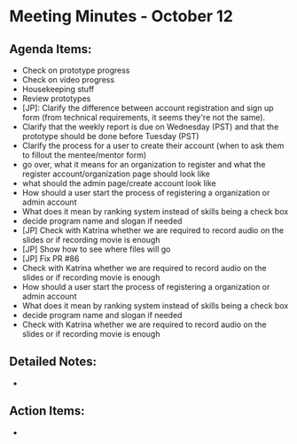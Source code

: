 # Meeting Minutes - October 12

## Agenda Items:
- Check on prototype progress
- Check on video progress
- Housekeeping stuff
- Review prototypes
- [JP]: Clarify the difference between account registration and sign up form (from technical requirements, it seems they're not the same).
- Clarify that the weekly report is due on Wednesday (PST) and that the prototype should be done before Tuesday (PST)
- Clarify the process for a user to create their account (when to ask them to fillout the mentee/mentor form)
- go over, what it means for an organization to register and what the register account/organization page should look like
- what should the admin page/create account look like
- How should a user start the process of registering a organization or admin account
- What does it mean by ranking system instead of skills being a check box
- decide program name and slogan if needed
- [JP] Check with Katrina whether we are required to record audio on the slides or if recording movie is enough
- [JP] Show how to see where files will go 
- [JP] Fix PR #86
- Check with Katrina whether we are required to record audio on the slides or if recording movie is enough
- How should a user start the process of registering a organization or admin account
- What does it mean by ranking system instead of skills being a check box
- decide program name and slogan if needed
- Check with Katrina whether we are required to record audio on the slides or if recording movie is enough


## Detailed Notes:
- 

## Action Items:
- 
